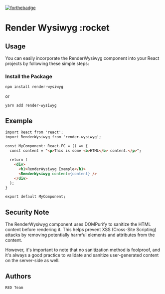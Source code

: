 [![forthebadge](https://forthebadge.com/images/badges/made-with-javascript.svg)](https://forthebadge.com) 

# Render Wysiwyg :rocket

## Usage
You can easily incorporate the RenderWysiwyg component into your React projects by following these simple steps:

### Install the Package
```bash
npm install render-wysiwyg
```
or
```
yarn add render-wysiwyg
```

## Exemple
```html
import React from 'react';
import RenderWysiwyg from 'render-wysiwyg';

const MyComponent: React.FC = () => {
  const content = "<p>This is some <b>HTML</b> content.</p>";
  
  return (
    <div>
      <h1>RenderWysiwyg Example</h1>
      <RenderWysiwyg content={content} />
    </div>
  );
}

export default MyComponent;
```

## Security Note
The RenderWysiwyg component uses DOMPurify to sanitize the HTML content before rendering it. This helps prevent XSS (Cross-Site Scripting) attacks by removing potentially harmful elements and attributes from the content.

However, it's important to note that no sanitization method is foolproof, and it's always a good practice to validate and sanitize user-generated content on the server-side as well.

## Authors

    RED Team
